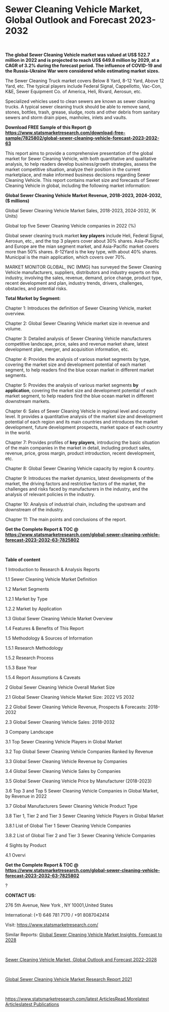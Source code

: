 <h1>Sewer Cleaning Vehicle Market, Global Outlook and Forecast 2023-2032</h1><br/><p><strong>The global Sewer Cleaning Vehicle market was valued at US$ 522.7 million in 2022 and is projected to reach US$ 649.8 million by 2029, at a <strong>CAGR</strong> of 3.2% during the forecast period. The influence of COVID-19 and the Russia-Ukraine War were considered while estimating market sizes.</strong></p>
 
 
 
 <p>The Sewer Cleaning Truck market covers Below 8 Yard, 8-12 Yard, Above 12 Yard, etc. The typical players include Federal Signal, Cappellotto, Vac-Con, K&E, Sewer Equipment Co. of America, Heli, Rivard, Aerosun, etc.</p>
 
 
 
 <p>Specialized vehicles used to clean sewers are known as sewer cleaning trucks. A typical sewer cleaning truck should be able to remove sand, stones, bottles, trash, grease, sludge, roots and other debris from sanitary sewers and storm drain pipes, manholes, inlets and vaults.</p>
 
 
 
 <p><strong>Download FREE Sample of this Report @ <a href="https://www.statsmarketresearch.com/download-free-sample/7825802/global-sewer-cleaning-vehicle-forecast-2023-2032-63">https://www.statsmarketresearch.com/download-free-sample/7825802/global-sewer-cleaning-vehicle-forecast-2023-2032-63</a></strong></p>
 
 
 
 <p>This report aims to provide a comprehensive presentation of the global market for Sewer Cleaning Vehicle, with both quantitative and qualitative analysis, to help readers develop business/growth strategies, assess the market competitive situation, analyze their position in the current marketplace, and make informed business decisions regarding Sewer Cleaning Vehicle. This report contains market size and forecasts of Sewer Cleaning Vehicle in global, including the following market information:</p>
 
 
 
 <p><strong>Global Sewer Cleaning Vehicle Market Revenue, 2018-2023, 2024-2032, ($ millions)</strong></p>
 
 
 
 <p>Global Sewer Cleaning Vehicle Market Sales, 2018-2023, 2024-2032, (K Units)</p>
 
 
 
 <p>Global top five Sewer Cleaning Vehicle companies in 2022 (%)</p>
 
 
 
 <p>Global sewer cleaning truck market <strong>key players</strong> include Heli, Federal Signal, Aerosun, etc., and the top 3 players cover about 30% shares. Asia-Pacific and Europe are the mian segment market, and Asia-Pacific market covers more than 50% shares. 8-12Yard is the key type, with about 40% shares. Municipal is the main application, which covers over 70%.</p>
 
 
 
 <p>MARKET MONITOR GLOBAL, INC (MMG) has surveyed the Sewer Cleaning Vehicle manufacturers, suppliers, distributors and industry experts on this industry, involving the sales, revenue, demand, price change, product type, recent development and plan, industry trends, drivers, challenges, obstacles, and potential risks.</p>
 
 
 
 <p><strong>Total Market by Segment:</strong></p>
 
 
 
 <p>Chapter 1: Introduces the definition of Sewer Cleaning Vehicle, market overview.</p>
 
 
 
 <p>Chapter 2: Global Sewer Cleaning Vehicle market size in revenue and volume.</p>
 
 
 
 <p>Chapter 3: Detailed analysis of Sewer Cleaning Vehicle manufacturers competitive landscape, price, sales and revenue market share, latest development plan, merger, and acquisition information, etc.</p>
 
 
 
 <p>Chapter 4: Provides the analysis of various market segments by type, covering the market size and development potential of each market segment, to help readers find the blue ocean market in different market segments.</p>
 
 
 
 <p>Chapter 5: Provides the analysis of various market segments <strong>by application</strong>, covering the market size and development potential of each market segment, to help readers find the blue ocean market in different downstream markets.</p>
 
 
 
 <p>Chapter 6: Sales of Sewer Cleaning Vehicle in regional level and country level. It provides a quantitative analysis of the market size and development potential of each region and its main countries and introduces the market development, future development prospects, market space of each country in the world.</p>
 
 
 
 <p>Chapter 7: Provides profiles of <strong>key players</strong>, introducing the basic situation of the main companies in the market in detail, including product sales, revenue, price, gross margin, product introduction, recent development, etc.</p>
 
 
 
 <p>Chapter 8: Global Sewer Cleaning Vehicle capacity by region & country.</p>
 
 
 
 <p>Chapter 9: Introduces the market dynamics, latest developments of the market, the driving factors and restrictive factors of the market, the challenges and risks faced by manufacturers in the industry, and the analysis of relevant policies in the industry.</p>
 
 
 
 <p>Chapter 10: Analysis of industrial chain, including the upstream and downstream of the industry.</p>
 
 
 
 <p>Chapter 11: The main points and conclusions of the report.</p>
 
 
 
 <div><b>Get the Complete Report & TOC @ <a href="https://www.statsmarketresearch.com/global-sewer-cleaning-vehicle-forecast-2023-2032-63-7825802">https://www.statsmarketresearch.com/global-sewer-cleaning-vehicle-forecast-2023-2032-63-7825802</a></b></div>
 
 
 
 <p><br />
 
 <b>Table of content</b></p>
 
 
 
 <p>1 Introduction to Research & Analysis Reports<br />
 
 1.1 Sewer Cleaning Vehicle Market Definition<br />
 
 1.2 Market Segments<br />
 
 1.2.1 Market by Type<br />
 
 1.2.2 Market by Application<br />
 
 1.3 Global Sewer Cleaning Vehicle Market Overview<br />
 
 1.4 Features & Benefits of This Report<br />
 
 1.5 Methodology & Sources of Information<br />
 
 1.5.1 Research Methodology<br />
 
 1.5.2 Research Process<br />
 
 1.5.3 Base Year<br />
 
 1.5.4 Report Assumptions & Caveats<br />
 
 2 Global Sewer Cleaning Vehicle Overall Market Size<br />
 
 2.1 Global Sewer Cleaning Vehicle Market Size: 2022 VS 2032<br />
 
 2.2 Global Sewer Cleaning Vehicle Revenue, Prospects & Forecasts: 2018-2032<br />
 
 2.3 Global Sewer Cleaning Vehicle Sales: 2018-2032<br />
 
 3 Company Landscape<br />
 
 3.1 Top Sewer Cleaning Vehicle Players in Global Market<br />
 
 3.2 Top Global Sewer Cleaning Vehicle Companies Ranked by Revenue<br />
 
 3.3 Global Sewer Cleaning Vehicle Revenue by Companies<br />
 
 3.4 Global Sewer Cleaning Vehicle Sales by Companies<br />
 
 3.5 Global Sewer Cleaning Vehicle Price by Manufacturer (2018-2023)<br />
 
 3.6 Top 3 and Top 5 Sewer Cleaning Vehicle Companies in Global Market, by Revenue in 2022<br />
 
 3.7 Global Manufacturers Sewer Cleaning Vehicle Product Type<br />
 
 3.8 Tier 1, Tier 2 and Tier 3 Sewer Cleaning Vehicle Players in Global Market<br />
 
 3.8.1 List of Global Tier 1 Sewer Cleaning Vehicle Companies<br />
 
 3.8.2 List of Global Tier 2 and Tier 3 Sewer Cleaning Vehicle Companies<br />
 
 4 Sights by Product<br />
 
 4.1 Overvi</p>
 
 
 
 <div><b>Get the Complete Report & TOC @ <a href="https://www.statsmarketresearch.com/global-sewer-cleaning-vehicle-forecast-2023-2032-63-7825802">https://www.statsmarketresearch.com/global-sewer-cleaning-vehicle-forecast-2023-2032-63-7825802</a></b></div>
 
 
 
 <p>? </p>
 
 
 
 <p><b>CONTACT US:</b><br />
 
 276 5th Avenue, New York , NY 10001,United States<br />
 
 International: (+1) 646 781 7170 / +91 8087042414<br />
 
 Visit: <a href="https://www.statsmarketresearch.com/">https://www.statsmarketresearch.com/</a><br />
 
 Similar Reports: <a href="https://www.statsmarketresearch.com/global-sewer-cleaning-vehicle-forecast-2023-2032-63-7825802">Global Sewer Cleaning Vehicle Market Insights, Forecast to 2028</a><br />
 
 <br />
 
 <a href="https://www.statsmarketresearch.com/global-sewer-cleaning-vehicle-forecast-2023-2032-63-7825802">Sewer Cleaning Vehicle Market, Global Outlook and Forecast 2022-2028</a><br />
 
 <br />
 
 <a href="https://www.statsmarketresearch.com/global-sewer-cleaning-vehicle-forecast-2023-2032-63-7825802">Global Sewer Cleaning Vehicle Market Research Report 2021</a><br />
 
 <br />
 
 <a href="https://gyeongbokgung.com">https://www.statsmarketresearch.com/</a><a href="https://hallyeomaritime.com">latest Articles</a><a href="https://jingwansa.com">Read More</a><a href="https://nguoiviet.jp/">latest Articles</a><a href="https://www.intelmarketresearch.com/">latest Publications</a></p>
